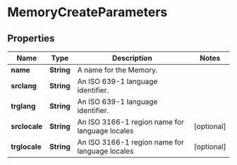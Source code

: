 

# MemoryCreateParameters

## Properties

Name | Type | Description | Notes
------------ | ------------- | ------------- | -------------
**name** | **String** | A name for the Memory. | 
**srclang** | **String** | An ISO 639-1 language identifier. | 
**trglang** | **String** | An ISO 639-1 language identifier. | 
**srclocale** | **String** | An ISO 3166-1 region name for language locales |  [optional]
**trglocale** | **String** | An ISO 3166-1 region name for language locales |  [optional]




